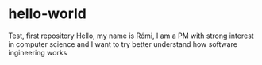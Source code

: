# hello-world
Test, first repository 
Hello, my name is Rémi, I am a PM with strong interest in computer science and I want to try better understand how software ingineering works
